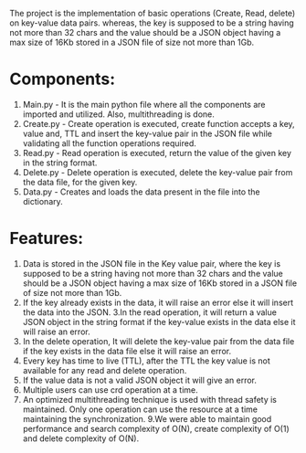 The project is the implementation of basic operations (Create, Read, delete) on key-value data pairs. whereas, the key is supposed to be a string having not more than 32 chars and the value should be a JSON object having a max size of 16Kb stored in a JSON file of size not more than 1Gb.

# Components:
1. Main.py - It is the main python file where all the components are imported and utilized. Also, multithreading is done.
2. Create.py - Create operation is executed, create function accepts a key, value and, TTL and insert the key-value pair in the JSON file while validating all the function operations required.
3. Read.py - Read operation is executed, return the value of the given key in the string format.
4. Delete.py - Delete operation is executed, delete the key-value pair from the data file, for the given key.
5. Data.py - Creates and loads the data present in the file into the dictionary.

# Features:
1. Data is stored in the JSON file in the Key value pair, where the key is supposed to be a string having not more than 32 chars and the value should be a JSON object having a max size of 16Kb stored in a JSON file of size not more than 1Gb.
2. If the key already exists in the data, it will raise an error else it will insert the data into the JSON.
3.In the read operation, it will return a value JSON object in the string format if the key-value exists in the data else it will raise an error.
4. In the delete operation, It will delete the key-value pair from the data file if the key exists in the data file else it will raise an error.
5. Every key has time to live (TTL), after the TTL the key value is not available for any read and delete operation.
6. If the value data is not a valid JSON object it will give an error.
7. Multiple users can use crd operation at a time. 
8. An optimized multithreading technique is used with thread safety is maintained. Only one operation can use the resource at a time maintaining the synchronization. 
9.We were able to maintain good performance and search complexity of O(N), create complexity of O(1) and delete complexity of O(N). 
 


 


   


